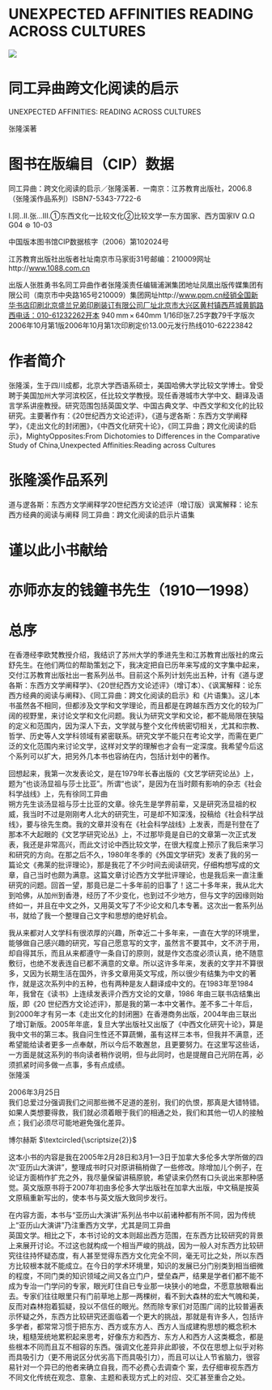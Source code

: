 # UNEXPECTED AFFINITIES READING ACROSS CULTURES  

![](https://cdn-mineru.openxlab.org.cn/model-mineru/prod/3c333924690bde1fc730ca94f068134e7ff96673c4500c633651e01b66289347.jpg)  
# 同工异曲跨文化阅读的启示  

UNEXPECTED AFFINITIES: READING ACROSS CULTURES  

张隆溪著  
# 图书在版编目（CIP）数据  

同工异曲：跨文化阅读的启示／张隆溪著．一南京：江苏教育出版社，2006.8（张隆溪作品系列）ISBN7-5343-7722-6  

I.同..Ⅱ.张...Ⅲ.①东西文化一比较文化②比较文学一东方国家、西方国家IV $\mathrm{\Omega}.\mathrm{\Omega}$ G04 $\circledast$ 10-03  

中国版本图书馆CIP数据核字（2006）第102024号  

江苏教育出版社出版者社址南京市马家街31号邮编：210009网址http://www.1088.com.cn  

出版人张胜勇书名同工异曲作者张隆溪责任编辑浦渊集团地址凤凰出版传媒集团有限公司（南京市中央路165号210009）集团网址http://www.ppm.cn经销全国新华书店印刷北京盛兰兄弟印刷装订有限公司厂址北京市大兴区黄村镇西芦城黄鹅路西电话：010-61232262开本 $940\mathrm{{\,mm}\,\times\,640\mathrm{{mm}}}$ 1/16印张7.25字数79千字版次2006年10月第1版2006年10月第1次印刷定价13.00元发行热线010-62223842  
# 作者简介  

张隆溪，生于四川成都，北京大学西语系硕士，美国哈佛大学比较文学博士。曾受聘于美国加州大学河滨校区，任比较文学教授。现任香港城市大学中文、翻译及语言学系讲座教授。研究范围包括英国文学、中国古典文学、中西文学和文化的比较研究。主要著作有：《20世纪西方文论述评》，《道与逻各斯：东西方文学阐释学》，《走出文化的封闭圈》，《中西文化研究十论》，《同工异曲；跨文化阅读的启示》，MightyOpposites:From Dichotomies to Differences in the Comparative Study of China,Unexpected Affinities:Reading across Cultures  
# 张隆溪作品系列  

道与逻各斯：东西方文学阐释学20世纪西方文论述评（增订版）讽寓解释：论东西方经典的阅读与阐释 同工异曲：跨文化阅读的启示片语集  
# 谨以此小书献给  

# 亦师亦友的钱鐘书先生（1910一1998）  
# 总序  

在香港经李欧梵教授介绍，我结识了苏州大学的季进先生和江苏教育出版社的席云舒先生。在他们两位的帮助策划之下，我决定把自已历年来写成的文字集中起来，交付江苏教育出版社出一套系列丛书。目前这个系列计划先出五种，计有《道与逻各斯：东西方文学阐释学》、《20世纪西方文论述评》（增订本）、《讽寓解释：论东西方经典的阅读与阐释》、《同工异曲：跨文化阅读的启示》和《片语集》。这儿本书虽然各不相同，但都涉及文学和文学理论，而且都是在跨越东西方文化的较为厂阔的视野里，来讨论文学和文化问题。我认为研究文学和文论，都不能局限在狭隘的定义和范围内，因为深人下去，文学就与整个文化传统密切相关，尤其和宗教、哲学、历史等人文学科领域有紧密联系。研究文学不能只在考论文学，而需在更广泛的文化范围内来讨论文学，这样对文学的理解也才会有一定深度。我希望今后这个系列可以扩大，把另外几本书也容纳在内，包括计划中的著作。  

回想起来，我第一次发表论文，是在1979年长春出版的《文艺学研究论丛》上，题为“也谈汤显祖与莎士比亚”。所谓“也谈”，是因为在当时颇有影响的杂志《社会科学战线》上，先有徐同工异曲  
朔方先生谈汤显祖与莎士比亚的文章。徐先生是学界前辈，又是研究汤显祖的权威，我当时不过是刚刚考人北大的研究生，可是却不知深浅，投稿给《社会科学战线》，要与徐先生商。我的文章并没有在《社会科学战线》上发表，而是刊登在了那本不大起眼的《文艺学研究论丛》上，不过那毕竟是自已的文章第一次正式发表，我还是非常高兴，而此文讨论中西比较文学，在很大程度上预示了我后来学习和研究的方向。在那之后不久，1980年冬季的《外国文学研究》发表了我的另一篇论文《弗莱的批评理论》，那是我花了不少时间去阅读研究，仔细构想写成的文章，自己当时也颇为满意。这篇文章讨论西方文学批评理论，也是我后来一直注重研究的问题。回首一望，那竟已是二十多年前的旧事了！这二十多年来，我从北大到哈佛，从加州到香港，经历了不少变化，也到过不少地方，但与文字的因缘则始终如一，并且在中文之外，又用英文写了不少论文和几本专著。这次出一套系列丛书，就给了我一个整理自己文字和思想的绝好机会。  

我从来都对人文学科有很浓厚的兴趣，所幸近二十多年来，一直在大学的环境里，能够做自己感兴趣的研究，写自己愿意写的文字，虽然言不要其中，文不济于用，却自得其乐，而且从来都遵守一条自订的原则，就是作文态度必须认真，绝不随意敷衍，也绝不发表连自已都不满意的文章。所以这许多年来，发表的文字并不算很多，又因为长期生活在国外，许多文章用英文写成，所以很少有结集为中文的著作，就是这次系列中的五种，也有两种是友人翻译成中文的。在1983年至1984年，我曾在《读书》上连续发表评介西方文论的文章，1986 年由三联书店结集出版，即《20 世纪西方文论述评》，那是我的第一本中文著作。差不多二十年后，到2000年才有另一本《走出文化的封闭圈》在香港商务出版，2004年由三联出了增订新版。2005年年底，复旦大学出版社又出版了《中西文化研究十论》，算是我中文书的第三本。我自问生性还不算蔬懒，虽有这样三本书，但我并不满意，还希望能给读者更多一点奉献，所以今后不敢邂怠，且更要努力。在这里写这些话，一方面是就这系列的书向读者稍作说明，但与此同时，也是提醒自己光阴在苒，必须抓紧时间多做一点事，多有点成绩。  
张隆溪  

2006年3月25日  
我们总爱过分强调我们之间那些微不足道的差别，我们的仇恨，那真是大错特错。如果人类想要得救，我们就必须着眼于我们的相通之处，我们和其他一切人的接触点；我们必须尽可能地避免强化差异。  

博尔赫斯 $\textcircled{\scriptsize{2}}$  

这本小书的内容是我在2005年2月28日和3月1—3日于加拿大多伦多大学所做的四次“亚历山大演讲”，整理成书时只对原讲稿梢做了一些修改。除增加儿个例子，在论证方面梢作扩充之外，我尽量保留讲稿原貌，希望读来仍然有口头说出来那种感觉。英文版原书将于2007年初由多伦多大学出版社在加拿大出版，中文稿是按英文原稿重新写出的，使本书与英文版大致同步发行。  

在内容方面，本书与“亚历山大演讲”系列丛书中以前诸种都有所不同，因为传统上“亚历山大演讲”乃注重西方文学，尤其是同工异曲  
英国文学。相比之下，本书讨论的文本则超出西方范围，在东西方比较研究的背景上来展开讨论。不过这也就构成一个相当严峻的挑战，因为一般人对东西方比较研究往往持怀疑态度，有人甚至觉得东西方文化完全不同，毫无可比之处，所以东西方比较根本就不能成立。在今日的学术环境里，知识的发展已分门别类到相当细微的程度，不同门类的知识领域之间又各立门户，壁垒森严，结果是学者们都不能不成为专治一门学问的专家，眼光盯住自已专业那一块狭小的地盘，不愿意放眼看出去。专家们往往眼里只有门前草地上那一两棵树，看不到大森林的宏大气魄和美，反而对森林抱着狐疑，投以不信任的眼光。然而除专家们对范围广阔的比较普遍表示怀疑之外，东西方比较研究还面临着一个更大的挑战，那就是有许多人，包括许多学者，都常常习惯于把东方、西方或东方人、西方人当成建构思想的概念积木块，粗糙笼统地累积起来思考，好像东方和西方、东方人和西方人这类概念，都是些根本不同而且互不相容的东西。强调文化差异非此即彼，不仅在思想上似乎对称而具吸引力（更不用说区分优劣高下而具吸引力），而且可以让人节省脑力，很容易针对一个异已的他者来确立自我，而不必费心去调查个 案，去仔细审视东西方不同文化传统在观念、意象、主题和表现方式上的对应、交汇甚至重合之处。  
